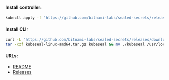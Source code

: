 #### Install controller:
```bash
kubectl apply -f "https://github.com/bitnami-labs/sealed-secrets/releases/download/v0.23.0/controller.yaml"
```

#### Install CLI:
```bash
curl -L "https://github.com/bitnami-labs/sealed-secrets/releases/download/v0.23.0/kubeseal-0.23.0-linux-amd64.tar.gz" -o "kubeseal-linux-amd64.tar.gz" && \
tar -xzf kubeseal-linux-amd64.tar.gz kubeseal && mv ./kubeseal /usr/local/bin/ && rm -f kubeseal-linux-amd64.tar.gz
```

#### URLs:
- [README](https://github.com/bitnami-labs/sealed-secrets/blob/main/README.md)
- [Releases](https://github.com/bitnami-labs/sealed-secrets/releases)
